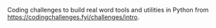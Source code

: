 Coding challenges to build real word tools and utilities in Python from https://codingchallenges.fyi/challenges/intro.
